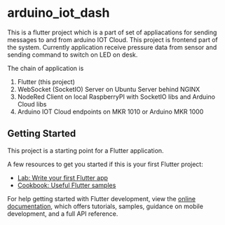 # arduino_iot_dash

This is a flutter project which is a part of set of appliacations for sending messages to and from arduino IOT Cloud.
This project is frontend part of the system.
Currently application receive pressure data from sensor and sending command to switch on LED on desk.

The chain of application is
1. Flutter (this project)
2. WebSocket (SocketIO) Server on Ubuntu Server behind NGINX
3. NodeRed Client on local RaspberryPI with SocketIO libs and Arduino Cloud libs
4. Arduino IOT Cloud endpoints on MKR 1010 or Arduino MKR 1000
## Getting Started

This project is a starting point for a Flutter application.

A few resources to get you started if this is your first Flutter project:

- [Lab: Write your first Flutter app](https://docs.flutter.dev/get-started/codelab)
- [Cookbook: Useful Flutter samples](https://docs.flutter.dev/cookbook)

For help getting started with Flutter development, view the
[online documentation](https://docs.flutter.dev/), which offers tutorials,
samples, guidance on mobile development, and a full API reference.
